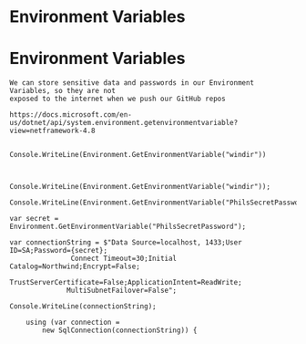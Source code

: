 # Environment Variables

# Environment Variables
    
    We can store sensitive data and passwords in our Environment Variables, so they are not
    exposed to the internet when we push our GitHub repos
    
    https://docs.microsoft.com/en-us/dotnet/api/system.environment.getenvironmentvariable?view=netframework-4.8
    
    
    Console.WriteLine(Environment.GetEnvironmentVariable("windir"))
    
    
    
    Console.WriteLine(Environment.GetEnvironmentVariable("windir"));
    
    Console.WriteLine(Environment.GetEnvironmentVariable("PhilsSecretPassword"));
    
    var secret = Environment.GetEnvironmentVariable("PhilsSecretPassword");
    
    var connectionString = $"Data Source=localhost, 1433;User ID=SA;Password={secret};
                   Connect Timeout=30;Initial Catalog=Northwind;Encrypt=False;
                  TrustServerCertificate=False;ApplicationIntent=ReadWrite;
                  MultiSubnetFailover=False";
    
    Console.WriteLine(connectionString);
    
        using (var connection = 
            new SqlConnection(connectionString)) {